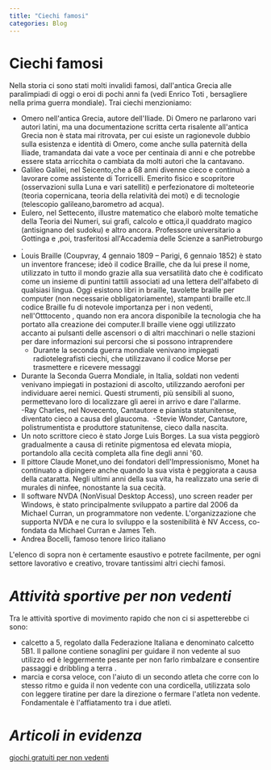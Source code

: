```yaml
---
title: "Ciechi famosi"
categories: Blog
---
```


# **Ciechi famosi**

Nella storia ci sono stati molti invalidi famosi, dall'antica Grecia alle paralimpiadi di oggi o eroi di pochi anni fa (vedi Enrico Toti , bersagliere nella prima guerra mondiale).
Trai ciechi menzioniamo:

- Omero nell'antica Grecia, autore dell'Iliade. Di Omero ne parlarono vari autori latini, ma una documentazione scritta certa risalente all'antica Grecia non è stata mai ritrovata, per cui esiste un ragionevole dubbio sulla esistenza e identità di Omero, come anche sulla paternità della Iliade, tramandata dai vate a voce per centinaia di anni e che potrebbe essere stata arricchita o cambiata da molti autori che la cantavano.
- Galileo Galilei, nel Seicento,che a 68 anni divenne cieco e continuò a lavorare come assistente di Torricelli. Emerito fisico e scopritore (osservazioni sulla Luna e vari satelliti) e perfezionatore di molteteorie (teoria copernicana, teoria della relatività dei moti) e di tecnologie (telescopio galileano,barometro ad acqua).
- Eulero, nel Settecento, illustre matematico che elaborò molte tematiche della Teoria dei Numeri, sui grafi, calcolo e ottica,il quaddrato magico (antisignano del sudoku) e altro ancora. Professore universitario a Gottinga e ,poi, trasferitosi all'Accademia delle Scienze a sanPietroburgo .
- Louis Braille (Coupvray, 4 gennaio 1809 – Parigi, 6 gennaio 1852) è stato un inventore francese; ideò il codice Braille, che da lui prese il nome, utilizzato in tutto il mondo grazie alla sua versatilità dato che è codificato come un insieme di puntini tattili associati ad una lettera dell'alfabeto di qualsiasi lingua. Oggi esistono libri in braille, tavolette braille per computer (non necessarie obbligatoriamente), stampanti braille etc.Il codice Braille fu di notevole importanza per i non vedenti, nell'Otttocento , quando non era ancora disponibile la tecnologia che ha portato alla creazione dei computer.Il braille viene oggi utilizzato accanto ai pulsanti delle ascensori o di altri macchinari o nelle stazioni per dare informazioni sui percorsi che si possono intraprendere
  - Durante la seconda guerra mondiale venivano impiegati radiotelegrafisti ciechi, che utilizzavano il codice Morse per trasmettere e ricevere messaggi
- Durante la Seconda Guerra Mondiale, in Italia, soldati non vedenti venivano impiegati in postazioni di ascolto, utilizzando aerofoni per individuare aerei nemici. Questi strumenti, più sensibili al suono, permettevano loro di localizzare gli aerei in arrivo e dare l'allarme.   
  -Ray Charles, nel Novecento, Cantautore e pianista statunitense, diventato cieco a causa del glaucoma. 
  -Stevie Wonder, Cantautore, polistrumentista e produttore statunitense, cieco dalla nascita.
- Un noto scrittore cieco è stato Jorge Luis Borges. La sua vista peggiorò gradualmente a causa di retinite pigmentosa ed elevata miopia, portandolo alla cecità completa alla fine degli anni '60.
- Il pittore Claude Monet,uno dei fondatori dell'Impressionismo, Monet ha continuato a dipingere anche quando la sua vista è peggiorata a causa della cataratta. Negli ultimi anni della sua vita, ha realizzato una serie di murales di ninfee, nonostante la sua cecità.
- Il software NVDA (NonVisual Desktop Access), uno screen reader per Windows, è stato principalmente sviluppato a partire dal 2006 da Michael Curran, un programmatore non vedente. L'organizzazione che supporta NVDA e ne cura lo sviluppo e la sostenibilità è NV Access, co-fondata da Michael Curran e James Teh.
- Andrea Bocelli, famoso tenore lirico italiano

L'elenco di sopra non è certamente esaustivo e potrete facilmente, per ogni settore lavorativo e creativo, trovare tantissimi altri ciechi famosi.

# _Attività sportive per non vedenti_

Tra le attività sportive di movimento rapido che non ci si aspetterebbe ci sono:

- calcetto a 5, regolato dalla Federazione Italiana e denominato calcetto 5B1. Il pallone contiene sonaglini per guidare il non vedente al suo utilizzo ed è leggermente pesante per non farlo rimbalzare e consentire passaggi e dribbling a terra .
- marcia e corsa veloce, con l'aiuto di un secondo atleta che corre con lo stesso ritmo e guida il non vedente con una cordicella, utilizzata solo con leggere tiratine per dare la direzione o fermare l'atleta non vedente. Fondamentale è l'affiatamento tra i due atleti.

# _Articoli in evidenza_

[ giochi gratuiti per non vedenti](https://redyouman.github.io/blog/2025/07/26/giochi-gratuiti.html)
